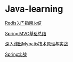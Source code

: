 # Java-learning

[Redis入门指南总结](https://github.com/Tyson0314/Java-learning/blob/master/Redis/Redis%E5%85%A5%E9%97%A8%E6%8C%87%E5%8D%97%E6%80%BB%E7%BB%93.md)

[Spring MVC基础总结](https://github.com/Tyson0314/Java-learning/blob/master/%E6%A1%86%E6%9E%B6/Spring%20MVC.md)

[深入浅出Mybatis技术原理与实战](https://github.com/Tyson0314/Java-learning/blob/master/%E6%A1%86%E6%9E%B6/%E6%B7%B1%E5%85%A5%E6%B5%85%E5%87%BAMybatis%E6%8A%80%E6%9C%AF%E5%8E%9F%E7%90%86%E4%B8%8E%E5%AE%9E%E6%88%98.md)

[Spring实战](https://github.com/Tyson0314/Java-learning/blob/master/%E6%A1%86%E6%9E%B6/Spring%E5%AE%9E%E6%88%98.md)


